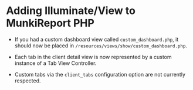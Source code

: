# Adding Illuminate/View to MunkiReport PHP #

- If you had a custom dashboard view called `custom_dashboard.php`, it should now be placed in `/resources/views/show/custom_dashboard.php`.

- Each tab in the client detail view is now represented by a custom instance of a Tab View Controller.

- Custom tabs via the `client_tabs` configuration option are not currently respected.
